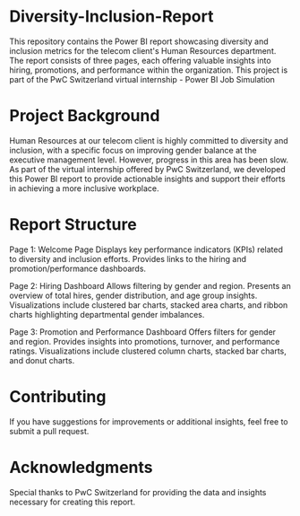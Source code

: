 # Diversity-Inclusion-Report
This repository contains the Power BI report showcasing diversity and inclusion metrics for the telecom client's Human Resources department. The report consists of three pages, each offering valuable insights into hiring, promotions, and performance within the organization.
This project is part of the PwC Switzerland virtual internship - Power BI Job Simulation

# Project Background

Human Resources at our telecom client is highly committed to diversity and inclusion, with a specific focus on improving gender balance at the executive management level. However, progress in this area has been slow. As part of the virtual internship offered by PwC Switzerland, we developed this Power BI report to provide actionable insights and support their efforts in achieving a more inclusive workplace.

# Report Structure
Page 1: Welcome Page
Displays key performance indicators (KPIs) related to diversity and inclusion efforts.
Provides links to the hiring and promotion/performance dashboards.

Page 2: Hiring Dashboard
Allows filtering by gender and region.
Presents an overview of total hires, gender distribution, and age group insights.
Visualizations include clustered bar charts, stacked area charts, and ribbon charts highlighting departmental gender imbalances.

Page 3: Promotion and Performance Dashboard
Offers filters for gender and region.
Provides insights into promotions, turnover, and performance ratings.
Visualizations include clustered column charts, stacked bar charts, and donut charts.

# Contributing
If you have suggestions for improvements or additional insights, feel free to submit a pull request.    

# Acknowledgments
Special thanks to PwC Switzerland for providing the data and insights necessary for creating this report.
